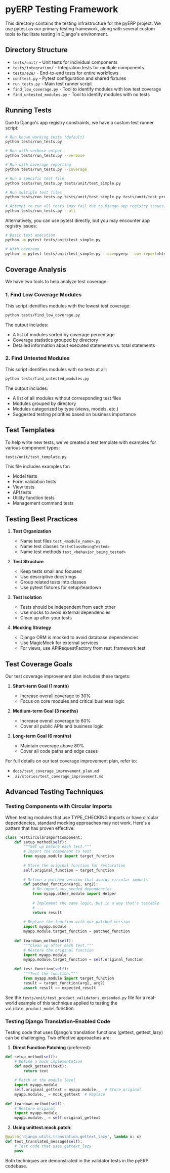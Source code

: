 # pyERP Testing Framework

This directory contains the testing infrastructure for the pyERP project. We use pytest as our primary testing framework, along with several custom tools to facilitate testing in Django's environment.

## Directory Structure

- `tests/unit/` - Unit tests for individual components
- `tests/integration/` - Integration tests for multiple components
- `tests/e2e/` - End-to-end tests for entire workflows
- `conftest.py` - Pytest configuration and shared fixtures
- `run_tests.py` - Main test runner script
- `find_low_coverage.py` - Tool to identify modules with low test coverage
- `find_untested_modules.py` - Tool to identify modules with no tests

## Running Tests

Due to Django's app registry constraints, we have a custom test runner script:

```bash
# Run known working tests (default)
python tests/run_tests.py

# Run with verbose output
python tests/run_tests.py --verbose

# Run with coverage reporting
python tests/run_tests.py --coverage

# Run a specific test file
python tests/run_tests.py tests/unit/test_simple.py

# Run multiple test files
python tests/run_tests.py tests/unit/test_simple.py tests/unit/test_product_command.py

# Attempt to run all tests (may fail due to Django app registry issues)
python tests/run_tests.py --all
```

Alternatively, you can use pytest directly, but you may encounter app registry issues:

```bash
# Basic test execution
python -m pytest tests/unit/test_simple.py

# With coverage
python -m pytest tests/unit/test_simple.py --cov=pyerp --cov-report=html
```

## Coverage Analysis

We have two tools to help analyze test coverage:

### 1. Find Low Coverage Modules

This script identifies modules with the lowest test coverage:

```bash
python tests/find_low_coverage.py
```

The output includes:
- A list of modules sorted by coverage percentage
- Coverage statistics grouped by directory
- Detailed information about executed statements vs. total statements

### 2. Find Untested Modules

This script identifies modules with no tests at all:

```bash
python tests/find_untested_modules.py
```

The output includes:
- A list of all modules without corresponding test files
- Modules grouped by directory
- Modules categorized by type (views, models, etc.)
- Suggested testing priorities based on business importance

## Test Templates

To help write new tests, we've created a test template with examples for various component types:

```bash
tests/unit/test_template.py
```

This file includes examples for:
- Model tests
- Form validation tests
- View tests
- API tests
- Utility function tests
- Management command tests

## Testing Best Practices

1. **Test Organization**
   - Name test files `test_<module_name>.py`
   - Name test classes `Test<ClassBeingTested>`
   - Name test methods `test_<behavior_being_tested>`

2. **Test Structure**
   - Keep tests small and focused
   - Use descriptive docstrings
   - Group related tests into classes
   - Use pytest fixtures for setup/teardown

3. **Test Isolation**
   - Tests should be independent from each other
   - Use mocks to avoid external dependencies
   - Clean up after your tests

4. **Mocking Strategy**
   - Django ORM is mocked to avoid database dependencies
   - Use MagicMock for external services
   - For views, use APIRequestFactory from rest_framework.test

## Test Coverage Goals

Our test coverage improvement plan includes these targets:

1. **Short-term Goal (1 month)**
   - Increase overall coverage to 30%
   - Focus on core modules and critical business logic

2. **Medium-term Goal (3 months)**
   - Increase overall coverage to 60%
   - Cover all public APIs and business logic

3. **Long-term Goal (6 months)**
   - Maintain coverage above 80%
   - Cover all code paths and edge cases

For full details on our test coverage improvement plan, refer to:
- `docs/test_coverage_improvement_plan.md`
- `.ai/stories/test_coverage_improvement.md`

## Advanced Testing Techniques

### Testing Components with Circular Imports

When testing modules that use TYPE_CHECKING imports or have circular dependencies, standard mocking approaches may not work. Here's a pattern that has proven effective:

```python
class TestCircularImportComponent:
    def setup_method(self):
        """Set up before each test."""
        # Import the component to test
        from myapp.module import target_function
        
        # Store the original function for restoration
        self.original_function = target_function
        
        # Define a patched version that avoids circular imports
        def patched_function(arg1, arg2):
            # Re-import any needed dependencies
            from myapp.other_module import Helper
            
            # Implement the same logic, but in a way that's testable
            # ...
            return result
                
        # Replace the function with our patched version
        import myapp.module
        myapp.module.target_function = patched_function
    
    def teardown_method(self):
        """Clean up after each test."""
        # Restore the original function
        import myapp.module
        myapp.module.target_function = self.original_function
        
    def test_function(self):
        """Test the function."""
        from myapp.module import target_function
        result = target_function(arg1, arg2)
        assert result == expected_result
```

See the `tests/unit/test_product_validators_extended.py` file for a real-world example of this technique applied to testing the `validate_product_model` function.

### Testing Django Translation-Enabled Code

Testing code that uses Django's translation functions (gettext, gettext_lazy) can be challenging. Two effective approaches are:

1. **Direct Function Patching** (preferred):
```python
def setup_method(self):
    # Define a mock implementation
    def mock_gettext(text):
        return text
        
    # Patch at the module level
    import myapp.module
    self.original_gettext = myapp.module._  # Store original
    myapp.module._ = mock_gettext  # Replace
    
def teardown_method(self):
    # Restore original
    import myapp.module
    myapp.module._ = self.original_gettext
```

2. **Using unittest.mock.patch**:
```python
@patch('django.utils.translation.gettext_lazy', lambda x: x)
def test_translated_message(self):
    # Test code that uses gettext_lazy
    pass
```

Both techniques are demonstrated in the validator tests in the pyERP codebase. 